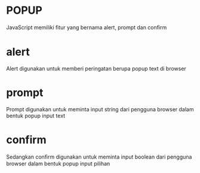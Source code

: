 # POPUP
JavaScript memiliki ﬁtur yang bernama alert, prompt dan conﬁrm

# alert
Alert digunakan untuk memberi peringatan berupa popup text di browser

# prompt
Prompt digunakan untuk meminta input string dari pengguna browser dalam bentuk popup input text

# confirm
Sedangkan conﬁrm digunakan untuk meminta input boolean dari pengguna browser dalam bentuk
popup input pilihan